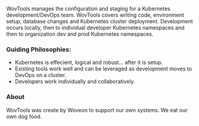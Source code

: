 WovTools manages the configuration and staging for a Kubernetes development/DevOps team. WovTools covers writing code, environment setup, database changes and Kubernetes cluster deployment. Development occurs locally, then to individual developer Kubernetes namespaces and then to organization dev and prod Kubernetes namespaces.

### Guiding Philosophies: 

- Kubernetes is effecient, logical and robust... after it is setup.
- Existing tools work well and can be leveraged as development moves to DevOps on a cluster.
- Developers work individually and collaboratively.

### About

WovTools was create by Woveon to support our own systems. We eat our own dog food.





